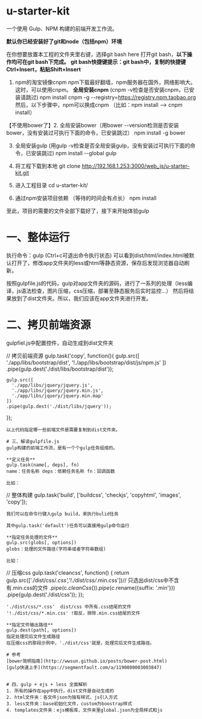 # u-starter-kit

一个使用 Gulp、NPM 构建的前端开发工作流。

**默认你已经安装好了git和node（包括npm）环境**

在你想要放置本工程的文件夹里右键，选择git bash here 打开git bash，**以下操作均可在git bash下完成。**
**git bash快捷键提示：git bash中，复制的快捷键Ctrl+Insert，粘贴Shift+Insert**

1. npm的淘宝镜像cnpm
npm下载最好翻墙，npm服务器在国外，网络影响大。这时，可以使用cnpm。
**全局安装cnpm** (cnpm -v检查是否安装cnpm，已安装请跳过)
npm install cnpm -g --registry=https://registry.npm.taobao.org
然后，以下步骤中，npm可以换成cnpm （比如：npm install --> cnpm install）

【不使用bower了】2. 全局安装bower（用bower --version检测是否安装bower，没有安装过可执行下面的命令，已安装跳过）
npm install -g bower

3. 全局安装gulp  (用gulp -v检查是否全局安装gulp，没有安装过可执行下面的命令，已安装跳过)
npm install --global gulp

4. 将工程下载到本地
git clone http://192.168.1.253:3000/web_js/u-starter-kit.git

5. 进入工程目录
cd u-starter-kit/

6. 通过npm安装项目依赖 （等待的时间会有点长）
npm install


至此，项目的需要的文件全部下载好了，接下来开始体验gulp

# 一、整体运行
执行命令：gulp  (Ctrl+c可退出命令执行状态)
可以看到dist/html/index.html被默认打开了，修改app文件夹的less或html等静态资源，保存后发现浏览器自动刷新。

按照gulpfile.js的代码，gulp对app文件夹的源码，进行了一系列的处理（less编译，js语法检查，图片压缩，css压缩，部署至静态服务后实时监控...）
然后将结果放到了dist文件夹。所以，我们应该在app文件夹进行开发。

# 二、拷贝前端资源
gulpfiel.js中配置控件，自动生成到dist文件夹

// 拷贝前端资源
gulp.task('copy', function(){
    gulp.src([
      './app/libs/bootstrap/dist',
      '!./app/libs/bootstrap/dist/js/npm.js'
    ])
    .pipe(gulp.dest('./dist/libs/bootstrap/dist'));

    gulp.src([
      './app/libs/jquery/jquery.js',
      './app/libs/jquery/jquery.min.js',
      './app/libs/jquery/jquery.min.map'
    ])
    .pipe(gulp.dest('./dist/libs/jquery'));
});

```
以上代码指定哪一些前端文件是需要复制到dist文件夹。

# 三、解读gulpfile.js
gulp构建的前端工作流，是有一个个gulp任务组成的。

**定义任务**
gulp.task(name[, deps], fn)
name：任务名称 deps：依赖任务名称 fn：回调函数

比如：
```
// 整体构建
gulp.task('build', ['buildcss', 'checkjs', 'copyhtml', 'images', 'copy']);

```
我们可以在命令行键入gulp build，来执行bulid任务

其中gulp.task('default')任务可以直接用gulp命令运行

**指定任务处理的文件**
gulp.src(globs[, options])
globs：处理的文件路径(字符串或者字符串数组)

比如：
```
// 压缩css
gulp.task('cleancss', function() {
    return gulp.src(['./dist/css/*.css','!./dist/css/*.min.css'])// 只选出dist/css中不含有.min.css的文件
        .pipe(c$.cleanCss())
        .pipe(c$.rename({suffix: '.min'}))
        .pipe(gulp.dest('./dist/css'));
});

```
'./dist/css/*.css'  dist/css 中所有.css结尾的文件
'!./dist/css/*.min.css' !取反，排除.min.css结尾的文件

**指定文件输出路径**
gulp.dest(path[, options])
指定处理完后文件生成路径
在压缩css的那段示例中，'./dist/css'就是，处理完后文件生成路径。

# 参考
[bower简明指南](http://wwsun.github.io/posts/bower-post.html)
[gulp快速上手](https://segmentfault.com/a/1190000003003847)


# 四、gulp + ejs + less 全面解析
1. 所有的操作在app中执行，dist文件是自动生成的
2. html文件夹：各文件json为独有样式、js引入方式
3. less文件夹：base初始化文件，custom为boostrap样式
4. templates文件夹：ejs模板库，文件夹里global.json为全局样式和js










